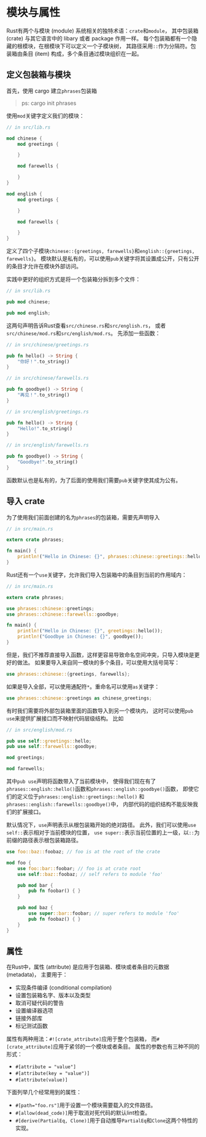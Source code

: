# 模块与属性

Rust有两个与模块 (module) 系统相关的独特术语：`crate`和`module`，
其中包装箱 (crate) 与其它语言中的 libary 或者 package 作用一样。
每个包装箱都有一个隐藏的根模块，在根模块下可以定义一个子模块树，
其路径采用`::`作为分隔符。包装箱由条目 (item) 构成，多个条目通过模块组织在一起。

## 定义包装箱与模块
首先，使用 cargo 建立`phrases`包装箱

> ps: cargo init phrases

使用`mod`关键字定义我们的模块：

```rust
// in src/lib.rs

mod chinese {
    mod greetings {

    }

    mod farewells {

    }
}

mod english {
    mod greetings {

    }

    mod farewells {

    }
}
```
定义了四个子模块`chinese::{greetings, farewells}`和`english::{greetings, farewells}`。
模块默认是私有的，可以使用`pub`关键字将其设置成公开，只有公开的条目才允许在模块外部访问。

实践中更好的组织方式是将一个包装箱分拆到多个文件：

```rust
// in src/lib.rs

pub mod chinese;

pub mod english;
```
这两句声明告诉Rust查看`src/chinese.rs`和`src/english.rs`，
或者`src/chinese/mod.rs`和`src/english/mod.rs`。
先添加一些函数：

```rust
// in src/chinese/greetings.rs

pub fn hello() -> String {
    "你好！".to_string()
}
```

```rust
// in src/chinese/farewells.rs

pub fn goodbye() -> String {
    "再见！".to_string()
}
```

```rust
// in src/english/greetings.rs

pub fn hello() -> String {
    "Hello!".to_string()
}
```

```rust
// in src/english/farewells.rs

pub fn goodbye() -> String {
    "Goodbye!".to_string()
}
```
函数默认也是私有的，为了后面的使用我们需要`pub`关键字使其成为公有。

## 导入 crate

为了使用我们前面创建的名为`phrases`的包装箱，需要先声明导入

```rust
// in src/main.rs

extern crate phrases;

fn main() {
    println!("Hello in Chinese: {}", phrases::chinese::greetings::hello());
}
```

Rust还有一个`use`关键字，允许我们导入包装箱中的条目到当前的作用域内：

```rust
// in src/main.rs

extern crate phrases;

use phrases::chinese::greetings;
use phrases::chinese::farewells::goodbye;

fn main() {
    println!("Hello in Chinese: {}", greetings::hello());
    println!("Goodbye in Chinese: {}", goodbye());
}
```
但是，我们不推荐直接导入函数，这样更容易导致命名空间冲突，只导入模块是更好的做法。
如果要导入来自同一模块的多个条目，可以使用大括号简写：

```rust
use phrases::chinese::{greetings, farewells};
```
如果是导入全部，可以使用通配符`*`。重命名可以使用`as`关键字：

```rust
use phrases::chinese::greetings as chinese_greetings;
```

有时我们需要将外部包装箱里面的函数导入到另一个模块内，
这时可以使用`pub use`来提供扩展接口而不映射代码层级结构。
比如

```rust
// in src/english/mod.rs

pub use self::greetings::hello;
pub use self::farewells::goodbye;

mod greetings;

mod farewells;
```
其中`pub use`声明将函数带入了当前模块中，
使得我们现在有了`phrases::english::hello()`函数和`phrases::english::goodbye()`函数，
即使它们的定义位于`phrases::english::greetings::hello()`
和`phrases::english::farewells::goodbye()`中，
内部代码的组织结构不能反映我们的扩展接口。

默认情况下，`use`声明表示从根包装箱开始的绝对路径。
此外，我们可以使用`use self::`表示相对于当前模块的位置，
`use super::`表示当前位置的上一级，以`::`为前缀的路径表示根包装箱路径。

```rust
use foo::baz::foobaz; // foo is at the root of the crate

mod foo {
    use foo::bar::foobar; // foo is at crate root
    use self::baz::foobaz; // self refers to module 'foo'

    pub mod bar {
        pub fn foobar() { }
    }

    pub mod baz {
        use super::bar::foobar; // super refers to module 'foo'
        pub fn foobaz() { }
    }
}
```

## 属性

在Rust中，属性 (attribute) 是应用于包装箱、模块或者条目的元数据 (metadata)，
主要用于：

* 实现条件编译 (conditional compilation)
* 设置包装箱名字、版本以及类型
* 取消可疑代码的警告
* 设置编译器选项
* 链接外部库
* 标记测试函数

属性有两种用法：`#![crate_attribute]`应用于整个包装箱，
而`#[crate_attribute]`应用于紧邻的一个模块或者条目。
属性的参数也有三种不同的形式：

* `#[attribute = "value"]`
* `#[attribute(key = "value")]`
* `#[attribute(value)]`

下面列举几个经常用到的属性：

* `#[path="foo.rs"]`用于设置一个模块需要载入的文件路径。
* `#[allow(dead_code)]`用于取消对死代码的默认lint检查。
* `#[derive(PartialEq, Clone)]`用于自动推导`PartialEq`和`Clone`这两个特性的实现。
